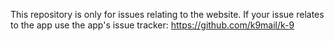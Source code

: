 This repository is only for issues relating to the website. If your issue relates to the app use the app's issue tracker: https://github.com/k9mail/k-9

